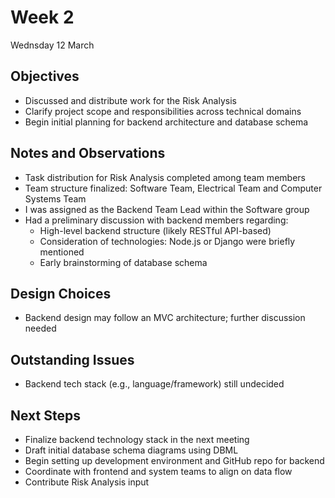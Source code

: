 # Week 2
Wednsday 12 March
## Objectives
* Discussed and distribute work for the Risk Analysis
* Clarify project scope and responsibilities across technical domains
* Begin initial planning for backend architecture and database schema
## Notes and Observations
* Task distribution for Risk Analysis completed among team members
* Team structure finalized: Software Team, Electrical Team and Computer Systems Team
* I was assigned as the Backend Team Lead within the Software group
* Had a preliminary discussion with backend members regarding:
  * High-level backend structure (likely RESTful API-based)
  * Consideration of technologies: Node.js or Django were briefly mentioned
  * Early brainstorming of database schema
## Design Choices
* Backend design may follow an MVC architecture; further discussion needed
## Outstanding Issues
* Backend tech stack (e.g., language/framework) still undecided
## Next Steps
* Finalize backend technology stack in the next meeting
* Draft initial database schema diagrams using DBML
* Begin setting up development environment and GitHub repo for backend
* Coordinate with frontend and system teams to align on data flow
* Contribute Risk Analysis input
